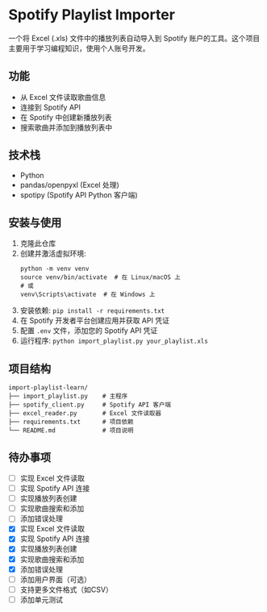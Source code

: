 # Spotify Playlist Importer

一个将 Excel (.xls) 文件中的播放列表自动导入到 Spotify 账户的工具。这个项目主要用于学习编程知识，使用个人账号开发。

## 功能

- 从 Excel 文件读取歌曲信息
- 连接到 Spotify API
- 在 Spotify 中创建新播放列表
- 搜索歌曲并添加到播放列表中

## 技术栈

- Python
- pandas/openpyxl (Excel 处理)
- spotipy (Spotify API Python 客户端)

## 安装与使用

1. 克隆此仓库
2. 创建并激活虚拟环境:
   ```
   python -m venv venv
   source venv/bin/activate  # 在 Linux/macOS 上
   # 或
   venv\Scripts\activate  # 在 Windows 上
   ```
3. 安装依赖: `pip install -r requirements.txt`
4. 在 Spotify 开发者平台创建应用并获取 API 凭证
5. 配置 `.env` 文件，添加您的 Spotify API 凭证
6. 运行程序: `python import_playlist.py your_playlist.xls`

## 项目结构

```
import-playlist-learn/
├── import_playlist.py    # 主程序
├── spotify_client.py     # Spotify API 客户端
├── excel_reader.py       # Excel 文件读取器
├── requirements.txt      # 项目依赖
└── README.md             # 项目说明
```

## 待办事项

- [ ] 实现 Excel 文件读取
- [ ] 实现 Spotify API 连接
- [ ] 实现播放列表创建
- [ ] 实现歌曲搜索和添加
- [ ] 添加错误处理
- [x] 实现 Excel 文件读取
- [x] 实现 Spotify API 连接
- [x] 实现播放列表创建
- [x] 实现歌曲搜索和添加
- [x] 添加错误处理
- [ ] 添加用户界面（可选）
- [ ] 支持更多文件格式（如CSV）
- [ ] 添加单元测试
